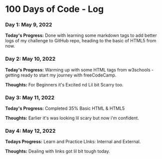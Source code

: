 # 100 Days of Code - Log

### Day 1: May 9, 2022

**Today's Progress:** Done with learning some markdown tags to add better logs of my challenge to GitHub repo, heading to the basic of HTML5 from now.


### Day 2: May 10, 2022

**Today's Progress:** Warming up with some HTML tags from w3schools - getting ready to start my journey with freeCodeCamp.

**Thoughts:** For Beginners it's Excited nd Lil bit Scarry too.


### Day 3: May 11, 2022

**Today's Progress:** Completed 35% Basic HTML & HTML5

**Thoughts:** Earlier it's was looking lil scary but now i'm confident.

### Day 4: May 12, 2022

**Todays Progress:** Learn and Practice LInks: Internal and External.

**Thoughts:** Dealing with links got lil bit tough today.

